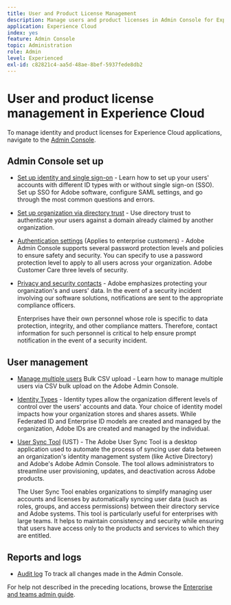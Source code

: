 ```yaml
---
title: User and Product License Management 
description: Manage users and product licenses in Admin Console for Experience Cloud applications.
application: Experience Cloud
index: yes
feature: Admin Console
topic: Administration
role: Admin
level: Experienced
exl-id: c82821c4-aa5d-48ae-8bef-5937fede8db2
---
```

# User and product license management in Experience Cloud

To manage identity and product licenses for Experience Cloud applications, navigate to the [Admin Console](https://adminconsole.adobe.com/enterprise/).

<!-- This page helps you find Experience Cloud application-specific topics.

>[!IMPORTANT]
>
>For general identity management help applicable to all Adobe applications, see the [Enterprise and teams admin guide](https://helpx.adobe.com/enterprise/admin-guide.html).

| Application | Link to resource|
| ------- | ------- |
|[Analytics](https://experienceleague.adobe.com/en/docs/analytics/admin/admin-console/home) <p>[Customer Journey Analytics](https://experienceleague.adobe.com/en/docs/analytics-platform/using/cja-workspace/workspace-faq/frequently-asked-questions-analysis-workspace) |
| [Audience Manager](https://experienceleague.adobe.com/en/docs/audience-manager/user-guide/features/administration/admin-console-migration) |
|[Campaign v8](https://experienceleague.adobe.com/en/docs/campaign/campaign-v8/admin/permissions/gs-permissions) |
| [Campaign Standard](https://experienceleague.adobe.com/en/docs/campaign-web/acs-to-ac/user-management-acs) |
| [Commerce](https://experienceleague.adobe.com/en/docs/commerce-admin/start/admin/ims/adobe-ims-config) |
| [Dynamic Media Classic](https://experienceleague.adobe.com/en/docs/dynamic-media-classic/using/setup/administration-setup#user_administration) |
| [Experience Manager as a Cloud Service](https://experienceleague.adobe.com/en/docs/experience-manager-cloud-service/content/onboarding/journey/admin-console) |
| [Experience Platform](https://experienceleague.adobe.com/en/docs/experience-platform/access-control/ui/overview) <p>[Data Collection](https://experienceleague.adobe.com/en/docs/experience-platform/collection/permissions)|
|[GenStudio for Performance Marketing](https://experienceleague.adobe.com/en/docs/genstudio-for-performance-marketing/user-guide/intro/product-provisioning) |
| [Journey Optimizer](https://experienceleague.adobe.com/en/docs/journey-optimizer/using/access-control/permissions) |
| [Journey Optimizer B2B Edition](https://experienceleague.adobe.com/en/docs/journey-optimizer-b2b/user/admin/user-management) |
|[Journey Orchestration](https://experienceleague.adobe.com/en/docs/journeys/using/starting-with-journeys/access-management) |
| [Marketo Engage](https://experienceleague.adobe.com/en/docs/marketo/using/product-docs/administration/marketo-with-adobe-identity/subscription-and-user-migration/understanding-marketo-subscription-and-user-migration-to-the-adobe-admin-console) |
| [Marketo Measure](https://experienceleague.adobe.com/en/docs/marketo-measure/using/configuration-and-setup/getting-started-with-marketo-measure/adobe-admin-console-setup) |
| [Mix Modeler](https://experienceleague.adobe.com/en/docs/mix-modeler/using/data-governance/access-controls) |
| [Adobe Pass](https://experienceleague.adobe.com/en/docs/pass/aiq-help/get-started) |
| [Target](https://experienceleague.adobe.com/en/docs/target/using/administer/start-target) |
| [Workfront](https://experienceleague.adobe.com/en/docs/workfront/using/administration-and-setup/add-users/create-manage-users/admin-console) | -->

<!-- 
| Application | Link to resource|
| ------- | ------- |
|  [!DNL Analytics] <p>Customer Journey Analytics| [Analytics in the Adobe Admin Console overview](https://experienceleague.adobe.com/en/docs/analytics/admin/admin-console/home) <p>[Administration requirements](https://experienceleague.adobe.com/en/docs/analytics-platform/using/cja-workspace/workspace-faq/frequently-asked-questions-analysis-workspace) |
| [!DNL Audience Manager] | [Audience Manager user migration to Admin Console](https://experienceleague.adobe.com/en/docs/audience-manager/user-guide/features/administration/admin-console-migration) |
| [!DNL Campaign] v8 |  [Get started with permissions](https://experienceleague.adobe.com/en/docs/campaign/campaign-v8/admin/permissions/gs-permissions) |
| [!DNL Campaign Standard] to [!DNL Campaign v8] | [User access management from Campaign Standard to Campaign V8](https://experienceleague.adobe.com/en/docs/campaign-web/acs-to-ac/user-management-acs) |
| [!DNL Commerce] | [Configure the Commerce Admin Integration with Adobe ID](https://experienceleague.adobe.com/en/docs/commerce-admin/start/admin/ims/adobe-ims-config) |
| [!DNL Dynamic Media Classic] | [Administration setup](https://experienceleague.adobe.com/en/docs/dynamic-media-classic/using/setup/administration-setup#user_administration) |
| [!DNL Experience Manager as a Cloud Service] |  [Accessing the Admin Console](https://experienceleague.adobe.com/en/docs/experience-manager-cloud-service/content/onboarding/journey/admin-console) |
| [!DNL Experience Platform] <p>[!DNL Data Collection] | [Access control UI overview](https://experienceleague.adobe.com/en/docs/experience-platform/access-control/ui/overview) <p>[Permission management for data collection in Experience Platform](https://experienceleague.adobe.com/en/docs/experience-platform/collection/permissions)|
| [!DNL GenStudio for Performance Marketing] | [Provision Adobe GenStudio for Performance Marketing](https://experienceleague.adobe.com/en/docs/genstudio-for-performance-marketing/user-guide/intro/product-provisioning) |
| [!DNL Journey Optimizer] | [Manage users and roles](https://experienceleague.adobe.com/en/docs/journey-optimizer/using/access-control/permissions) |
| [!DNL Journey Optimizer B2B Edition] | [User management](https://experienceleague.adobe.com/en/docs/journey-optimizer-b2b/user/admin/user-management) |
|[!DNL  Journey Orchestration] | [Access management](https://experienceleague.adobe.com/en/docs/journeys/using/starting-with-journeys/access-management) |
| [!DNL Marketo Engage] | [Understanding Marketo Subscription and User Migration to the Adobe Admin Console](https://experienceleague.adobe.com/en/docs/marketo/using/product-docs/administration/marketo-with-adobe-identity/subscription-and-user-migration/understanding-marketo-subscription-and-user-migration-to-the-adobe-admin-console) |
| [!DNL Marketo Measure] | [Adobe Admin Console Setup](https://experienceleague.adobe.com/en/docs/marketo-measure/using/configuration-and-setup/getting-started-with-marketo-measure/adobe-admin-console-setup) |
| [!DNL Mix Modeler] | [Access controls](https://experienceleague.adobe.com/en/docs/mix-modeler/using/data-governance/access-controls) |
| [!DNL Pass] | [Get started with Account IQ](https://experienceleague.adobe.com/en/docs/pass/aiq-help/get-started) |
| [!DNL Target] | [Administrator first steps](https://experienceleague.adobe.com/en/docs/target/using/administer/start-target) <p> [User management](https://experienceleague.adobe.com/en/docs/target/using/administer/manage-users/user-management) |
| [!DNL Workfront] | [Manage users in the Adobe Admin Console](https://experienceleague.adobe.com/en/docs/workfront/using/administration-and-setup/add-users/create-manage-users/admin-console) | -->

## Admin Console set up 

* [Set up identity and single sign-on](https://helpx.adobe.com/enterprise/using/set-up-identity.html) - Learn how to set up your users' accounts with different ID types with or without single sign-on (SSO). Set up SSO for Adobe software, configure SAML settings, and go through the most common questions and errors.

* [Set up organization via directory trust](https://helpx.adobe.com/enterprise/using/directory-trust.html) - Use directory trust to authenticate your users against a domain already claimed by another organization.    

* [Authentication settings](https://helpx.adobe.com/enterprise/using/authentication-settings.html) (Applies to enterprise customers) - Adobe Admin Console supports several password protection levels and policies to ensure safety and security. You can specify to use a password protection level to apply to all users across your organization. Adobe Customer Care three levels of security.    

* [Privacy and security contacts](https://helpx.adobe.com/enterprise/using/security-contacts.html) - Adobe emphasizes protecting your organization's and users' data. In the event of a security incident involving our software solutions, notifications are sent to the appropriate compliance officers. 

  Enterprises have their own personnel whose role is specific to data protection, integrity, and other compliance matters. Therefore, contact information for such personnel is critical to help ensure prompt notification in the event of a security incident.    

## User management

* [Manage multiple users](https://helpx.adobe.com/enterprise/using/bulk-upload-users.html) Bulk CSV upload - Learn how to manage multiple users via CSV bulk upload on the Adobe Admin Console.    

* [Identity Types](https://helpx.adobe.com/enterprise/using/identity.html) - Identity types allow the organization different levels of control over the users' accounts and data. Your choice of identity model impacts how your organization stores and shares assets. While Federated ID and Enterprise ID models are created and managed by the organization, Adobe IDs are created and managed by the individual.    

* [User Sync Tool](https://helpx.adobe.com/enterprise/using/user-sync.html) (UST) - The Adobe User Sync Tool is a desktop application used to automate the process of syncing user data between an organization's identity management system (like Active Directory) and Adobe's Adobe Admin Console. The tool allows administrators to streamline user provisioning, updates, and deactivation across Adobe products. 

  The User Sync Tool enables organizations to simplify managing user accounts and licenses by automatically syncing user data (such as roles, groups, and access permissions) between their directory service and Adobe systems. This tool is particularly useful for enterprises with large teams. It helps to maintain consistency and security while ensuring that users have access only to the products and services to which they are entitled.

## Reports and logs

* [Audit log](https://helpx.adobe.com/enterprise/using/audit-logs.html) To track all changes made in the Admin Console.

For help not described in the preceding locations, browse the [Enterprise and teams admin guide](https://helpx.adobe.com/enterprise/admin-guide.html).
